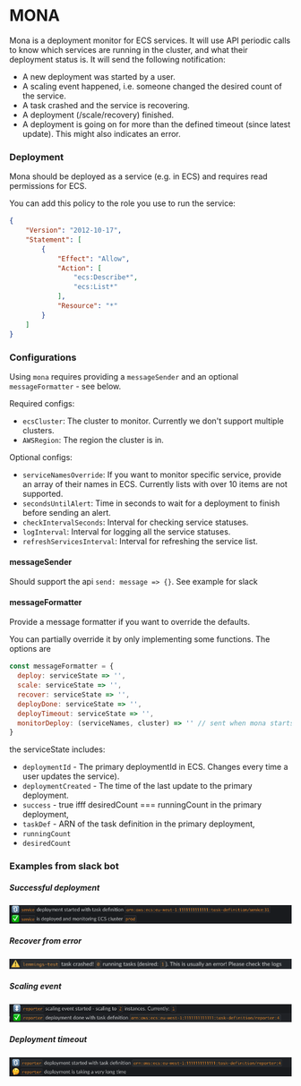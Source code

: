 
# MONA

Mona is a deployment monitor for ECS services. It will use API periodic calls to know which services are running in the cluster,
and what their deployment status is. It will send the following notification:
- A new deployment was started by a user.
- A scaling event happened, i.e. someone changed the desired count of the service.
- A task crashed and the service is recovering.
- A deployment (/scale/recovery) finished.
- A deployment is going on for more than the defined timeout (since latest update). This might also indicates an error.

### Deployment

Mona should be deployed as a service (e.g. in ECS) and requires read permissions for ECS.

You can add this policy to the role you use to run the service:

```json
{
    "Version": "2012-10-17",
    "Statement": [
        {
            "Effect": "Allow",
            "Action": [
                "ecs:Describe*",
                "ecs:List*"
            ],
            "Resource": "*"
        }
    ]
}
```

### Configurations

Using `mona` requires providing a `messageSender` and an optional `messageFormatter` - see below.

Required configs:
- `ecsCluster`: The cluster to monitor. Currently we don't support multiple clusters.
- `AWSRegion`: The region the cluster is in.

Optional configs:
- `serviceNamesOverride`: If you want to monitor specific service, provide an array of their names in ECS. Currently lists with over 10 items are not supported.
- `secondsUntilAlert`: Time in seconds to wait for a deployment to finish before sending an alert.
- `checkIntervalSeconds`: Interval for checking service statuses.
- `logInterval`: Interval for logging all the service statuses.
- `refreshServicesInterval`: Interval for refreshing the service list.

#### messageSender
Should support the api `send: message => {}`. See example for slack

#### messageFormatter
Provide a message formatter if you want to override the defaults.

You can partially override it by only implementing some functions. The options are

```js
const messageFormatter = {
  deploy: serviceState => '',
  scale: serviceState => '',
  recover: serviceState => '',
  deployDone: serviceState => '',
  deployTimeout: serviceState => '',
  monitorDeploy: (serviceNames, cluster) => '' // sent when mona starts
}
```
the serviceState includes:
- `deploymentId` - The primary deploymentId in ECS. Changes every time a user updates the service).
- `deploymentCreated` - The time of the last update to the primary deployment.
- `success` - true ifff desiredCount === runningCount in the primary deployment,
- `taskDef` - ARN of the task definition in the primary deployment,
- `runningCount`
- `desiredCount`

### Examples from slack bot

##### Successful deployment
![Successful deployment](./example/slack-examples/happy-path.png)
##### Recover from error
![Deployment re-started](./example/slack-examples/recover.png)
##### Scaling event
![Scaling event](./example/slack-examples/scaling.png)
##### Deployment timeout
![Deployment timeout](./example/slack-examples/timeout.png)
